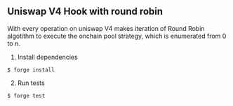 ## Uniswap V4 Hook with round robin

With every operation on uniswap V4 makes iteration of Round Robin algotithm to execute the onchain pool strategy, which is enumerated from 0 to n.

1. Install dependencies
```
$ forge install
```

2. Run tests
```
$ forge test
```